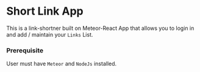 # Short Link App

This is a link-shortner built on Meteor-React App that allows you to login in and add / maintain your `Links` List.

### Prerequisite

User must have `Meteor` and `NodeJs` installed.